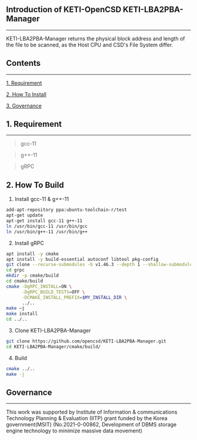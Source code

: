 ## Introduction of KETI-OpenCSD KETI-LBA2PBA-Manager
--------------

KETI-LBA2PBA-Manager returns the physical block address and length of the file to be scanned, as the Host CPU and CSD's File System differ.


## Contents
--------------
[1. Requirement](#1.-requirement)

[2. How To Install](#2.-how-to-build)

[3. Governance](#governance)


## 1. Requirement
--------------
>   gcc-11

>   g++-11

>   gRPC


## 2. How To Build
1. Install gcc-11 & g++-11
```bash
add-apt-repository ppa:ubuntu-toolchain-r/test
apt-get update
apt-get install gcc-11 g++-11
ln /usr/bin/gcc-11 /usr/bin/gcc
ln /usr/bin/g++-11 /usr/bin/g++
```

2. Install gRPC
```bash
apt install -y cmake
apt install -y build-essential autoconf libtool pkg-config
git clone --recurse-submodules -b v1.46.3 --depth 1 --shallow-submodules https://github.com/grpc/grpc
cd grpc
mkdir -p cmake/build
cd cmake/build
cmake -DgRPC_INSTALL=ON \
      -DgRPC_BUILD_TESTS=OFF \
      -DCMAKE_INSTALL_PREFIX=$MY_INSTALL_DIR \
      ../..
make –j
make install
cd ../..
```

3. Clone KETI-LBA2PBA-Manager
```bash
git clone https://github.com/opencsd/KETI-LBA2PBA-Manager.git
cd KETI-LBA2PBA-Manager/cmake/build/
```

4. Build
```bash
cmake ../..
make -j
```

## Governance
-------------
This work was supported by Institute of Information & communications Technology Planning & Evaluation (IITP) grant funded by the Korea government(MSIT) (No.2021-0-00862, Development of DBMS storage engine technology to minimize massive data movement)

